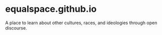 # equalspace.github.io
A place to learn about other cultures, races, and ideologies through open discourse.
